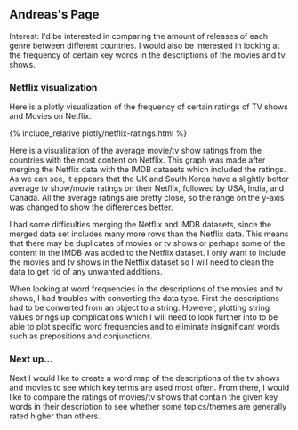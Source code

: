 ## Andreas's Page

Interest: I'd be interested in comparing the amount of releases of each genre between different countries. I would also be interested in looking at the frequency of certain key words in the descriptions of the movies and tv shows.

### Netflix visualization

Here is a plotly visualization of the frequency of certain ratings of TV shows and Movies on Netflix.

{% include_relative plotly/netflix-ratings.html %}



Here is a visualization of the average movie/tv show ratings from the countries with the most content on Netflix. This graph was made after merging the Netflix data with the IMDB datasets which included the ratings. As we can see, it appears that the UK and South Korea have a slightly better average tv show/movie ratings on their Netflix, followed by USA, India, and Canada. All the average ratings are pretty close, so the range on the y-axis was changed to show the differences better. 

I had some difficulties merging the Netflix and IMDB datasets, since the merged data set includes many more rows than the Netflix data. This means that there may be duplicates of movies or tv shows or perhaps some of the content in the IMDB was added to the Netflix dataset. I only want to include the movies and tv shows in the Netflix dataset so I will need to clean the data to get rid of any unwanted additions. 

When looking at word frequencies in the descriptions of the movies and tv shows, I had troubles with converting the data type. First the descriptions had to be converted from an object to a string. However, plotting string values brings up complications which I will need to look further into to be able to plot specific word frequencies and to eliminate insignificant words such as prepositions and conjunctions. 


### Next up...
Next I would like to create a word map of the descriptions of the tv shows and movies to see which key terms are used most often. From there, I would like to compare the ratings of movies/tv shows that contain the given key words in their description to see whether some topics/themes are generally rated higher than others. 
